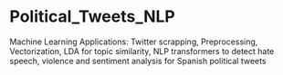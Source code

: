 # Political_Tweets_NLP
Machine Learning Applications: Twitter scrapping, Preprocessing, Vectorization, LDA for topic similarity, NLP transformers to detect hate speech, violence and sentiment analysis for Spanish political tweets
